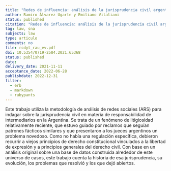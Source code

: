 ```yaml
---
title: "Redes de influencia: análisis de la jurisprudencia civil argentina en materia de responsabilidad de intermediarios"
author: Ramiro Álvarez Ugarte y Emiliano Vitaliani
status: published
citation: "Redes de influencia: análisis de la jurisprudencia civil argentina en materia de responsabilidad de intermediarios, Revista Chilena de Derecho y Tecnología, Vol. 11, No. 2, 147-182, doi 10.5354/0719-2584.2021.65368 (2022)"
tag: law, sna
subjects: law
type: articulo
comments: no
file: rcdyt_rau_ev.pdf 
doi: 10.5354/0719-2584.2021.65368
status: published
date: 
delivery_date: 2021-11-11
acceptance_date: 2022-06-28
publishdate: 2022-12-31
filter:
  - erb
  - markdown
  - rubypants
---
```


Este trabajo utiliza la metodología de análisis de redes sociales (ARS) para indagar sobre la jurisprudencia civil en materia de responsabilidad de intermediarios en la Argentina. Se trata de un fenómeno de litigiosidad relativamente reciente, que estuvo guiado por reclamos que seguían patrones fácticos similares y que presentaron a los jueces argentinos un problema novedoso. Como no había una regulación específica, debieron recurrir a viejos principios de derecho constitucional vinculados a la libertad de expresión y a principios generales del derecho civil. Con base en un análisis original sobre una base de datos construida alrededor de este universo de casos, este trabajo cuenta la historia de esa jurisprudencia, su evolución, los problemas que resolvió y los que dejó abiertos.
